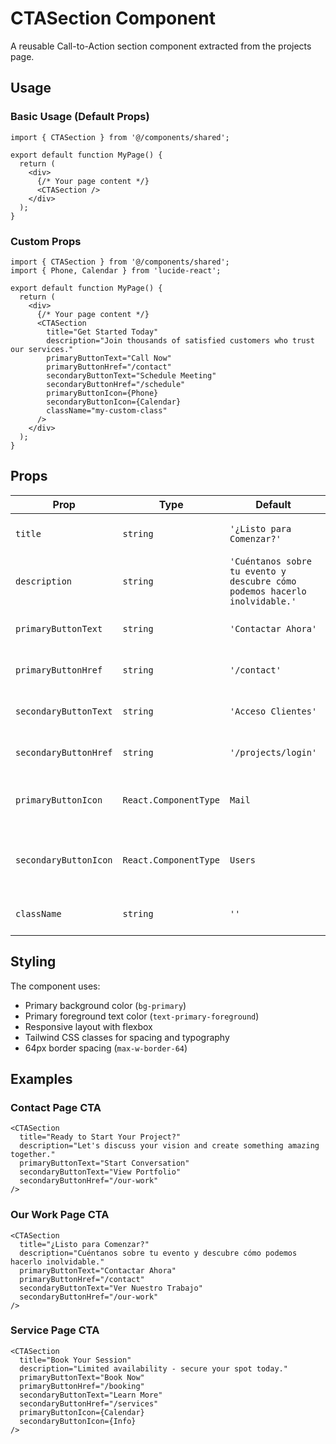 # CTASection Component

A reusable Call-to-Action section component extracted from the projects page.

## Usage

### Basic Usage (Default Props)

```tsx
import { CTASection } from '@/components/shared';

export default function MyPage() {
  return (
    <div>
      {/* Your page content */}
      <CTASection />
    </div>
  );
}
```

### Custom Props

```tsx
import { CTASection } from '@/components/shared';
import { Phone, Calendar } from 'lucide-react';

export default function MyPage() {
  return (
    <div>
      {/* Your page content */}
      <CTASection
        title="Get Started Today"
        description="Join thousands of satisfied customers who trust our services."
        primaryButtonText="Call Now"
        primaryButtonHref="/contact"
        secondaryButtonText="Schedule Meeting"
        secondaryButtonHref="/schedule"
        primaryButtonIcon={Phone}
        secondaryButtonIcon={Calendar}
        className="my-custom-class"
      />
    </div>
  );
}
```

## Props

| Prop                  | Type                  | Default                                                                    | Description                         |
| --------------------- | --------------------- | -------------------------------------------------------------------------- | ----------------------------------- |
| `title`               | `string`              | `'¿Listo para Comenzar?'`                                                  | The main heading text               |
| `description`         | `string`              | `'Cuéntanos sobre tu evento y descubre cómo podemos hacerlo inolvidable.'` | The description text                |
| `primaryButtonText`   | `string`              | `'Contactar Ahora'`                                                        | Text for the primary button         |
| `primaryButtonHref`   | `string`              | `'/contact'`                                                               | Link for the primary button         |
| `secondaryButtonText` | `string`              | `'Acceso Clientes'`                                                        | Text for the secondary button       |
| `secondaryButtonHref` | `string`              | `'/projects/login'`                                                        | Link for the secondary button       |
| `primaryButtonIcon`   | `React.ComponentType` | `Mail`                                                                     | Icon component for primary button   |
| `secondaryButtonIcon` | `React.ComponentType` | `Users`                                                                    | Icon component for secondary button |
| `className`           | `string`              | `''`                                                                       | Additional CSS classes              |

## Styling

The component uses:

- Primary background color (`bg-primary`)
- Primary foreground text color (`text-primary-foreground`)
- Responsive layout with flexbox
- Tailwind CSS classes for spacing and typography
- 64px border spacing (`max-w-border-64`)

## Examples

### Contact Page CTA

```tsx
<CTASection
  title="Ready to Start Your Project?"
  description="Let's discuss your vision and create something amazing together."
  primaryButtonText="Start Conversation"
  secondaryButtonText="View Portfolio"
  secondaryButtonHref="/our-work"
/>
```

### Our Work Page CTA

```tsx
<CTASection
  title="¿Listo para Comenzar?"
  description="Cuéntanos sobre tu evento y descubre cómo podemos hacerlo inolvidable."
  primaryButtonText="Contactar Ahora"
  primaryButtonHref="/contact"
  secondaryButtonText="Ver Nuestro Trabajo"
  secondaryButtonHref="/our-work"
/>
```

### Service Page CTA

```tsx
<CTASection
  title="Book Your Session"
  description="Limited availability - secure your spot today."
  primaryButtonText="Book Now"
  primaryButtonHref="/booking"
  secondaryButtonText="Learn More"
  secondaryButtonHref="/services"
  primaryButtonIcon={Calendar}
  secondaryButtonIcon={Info}
/>
```

